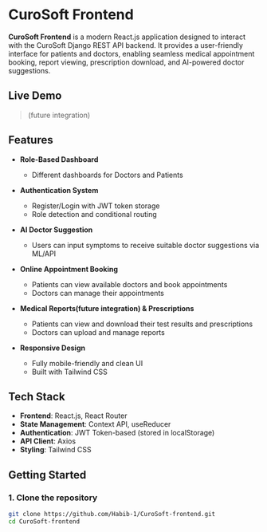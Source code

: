  # CuroSoft Frontend

**CuroSoft Frontend** is a modern React.js application designed to interact with the CuroSoft Django REST API backend. It provides a user-friendly interface for patients and doctors, enabling seamless medical appointment booking, report viewing, prescription download, and AI-powered doctor suggestions.

## Live Demo

> (future integration)

## Features

- **Role-Based Dashboard**
  - Different dashboards for Doctors and Patients

- **Authentication System**
  - Register/Login with JWT token storage
  - Role detection and conditional routing

- **AI Doctor Suggestion**
  - Users can input symptoms to receive suitable doctor suggestions via ML/API

- **Online Appointment Booking**
  - Patients can view available doctors and book appointments
  - Doctors can manage their appointments

- **Medical Reports(future integration) & Prescriptions**
  - Patients can view and download their test results and prescriptions
  - Doctors can upload and manage reports

- **Responsive Design**
  - Fully mobile-friendly and clean UI
  - Built with Tailwind CSS

## Tech Stack

- **Frontend**: React.js, React Router
- **State Management**: Context API, useReducer
- **Authentication**: JWT Token-based (stored in localStorage)
- **API Client**: Axios
- **Styling**: Tailwind CSS

## Getting Started

### 1. Clone the repository

```bash
git clone https://github.com/Habib-1/CuroSoft-frontend.git
cd CuroSoft-frontend


